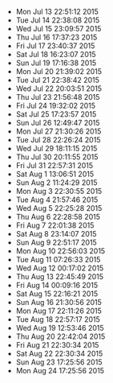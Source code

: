 * Mon Jul 13 22:51:12 2015
* Tue Jul 14 22:38:08 2015
* Wed Jul 15 23:09:57 2015
* Thu Jul 16 17:37:23 2015
* Fri Jul 17 23:40:37 2015
* Sat Jul 18 16:23:07 2015
* Sun Jul 19 17:16:38 2015
* Mon Jul 20 21:39:02 2015
* Tue Jul 21 22:38:42 2015
* Wed Jul 22 20:03:51 2015
* Thu Jul 23 21:56:48 2015
* Fri Jul 24 19:32:02 2015
* Sat Jul 25 17:23:57 2015
* Sun Jul 26 12:49:47 2015
* Mon Jul 27 21:30:26 2015
* Tue Jul 28 22:26:24 2015
* Wed Jul 29 18:11:15 2015
* Thu Jul 30 20:11:55 2015
* Fri Jul 31 22:57:31 2015
* Sat Aug  1 13:06:51 2015
* Sun Aug  2 11:24:29 2015
* Mon Aug  3 22:30:55 2015
* Tue Aug  4 21:57:46 2015
* Wed Aug  5 22:25:28 2015
* Thu Aug  6 22:28:58 2015
* Fri Aug  7 22:01:38 2015
* Sat Aug  8 23:14:07 2015
* Sun Aug  9 22:51:17 2015
* Mon Aug 10 22:56:03 2015
* Tue Aug 11 07:26:33 2015
* Wed Aug 12 00:17:02 2015
* Thu Aug 13 22:45:49 2015
* Fri Aug 14 00:09:16 2015
* Sat Aug 15 22:16:21 2015
* Sun Aug 16 21:30:56 2015
* Mon Aug 17 22:11:26 2015
* Tue Aug 18 22:57:17 2015
* Wed Aug 19 12:53:46 2015
* Thu Aug 20 22:42:04 2015
* Fri Aug 21 22:30:34 2015
* Sat Aug 22 22:30:34 2015
* Sun Aug 23 17:25:56 2015
* Mon Aug 24 17:25:56 2015
